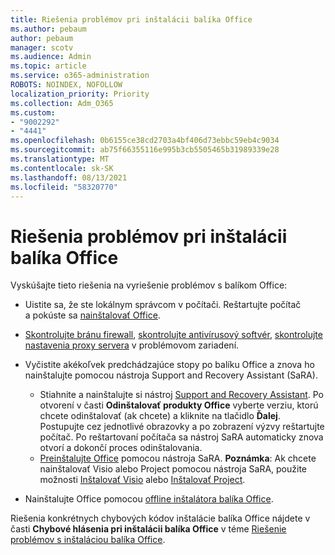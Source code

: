 ```yaml
---
title: Riešenia problémov pri inštalácii balíka Office
ms.author: pebaum
author: pebaum
manager: scotv
ms.audience: Admin
ms.topic: article
ms.service: o365-administration
ROBOTS: NOINDEX, NOFOLLOW
localization_priority: Priority
ms.collection: Adm_O365
ms.custom:
- "9002292"
- "4441"
ms.openlocfilehash: 0b6155ce38cd2703a4bf406d73ebbc59eb4c9034
ms.sourcegitcommit: ab75f66355116e995b3cb5505465b31989339e28
ms.translationtype: MT
ms.contentlocale: sk-SK
ms.lasthandoff: 08/13/2021
ms.locfileid: "58320770"
---
```

# <a name="solutions-for-issues-when-installing-office"></a>Riešenia problémov pri inštalácii balíka Office

Vyskúšajte tieto riešenia na vyriešenie problémov s balíkom Office:

- Uistite sa, že ste lokálnym správcom v počítači. Reštartujte počítač a pokúste sa [nainštalovať Office](https://portal.office.com/OLS/MySoftware.aspx).

- [Skontrolujte bránu firewall](https://support.office.com/article/unlicensed-product-and-activation-errors-in-office-0d23d3c0-c19c-4b2f-9845-5344fedc4380#bkmk_checkfirewall), [skontrolujte antivírusový softvér](https://support.office.com/article/unlicensed-product-and-activation-errors-in-office-0d23d3c0-c19c-4b2f-9845-5344fedc4380#bkmk_checkav), [skontrolujte nastavenia proxy servera](https://support.office.com/article/unlicensed-product-and-activation-errors-in-office-0d23d3c0-c19c-4b2f-9845-5344fedc4380#bkmk_checkproxy) v problémovom zariadení.

- Vyčistite akékoľvek predchádzajúce stopy po balíku Office a znova ho nainštalujte pomocou nástroja Support and Recovery Assistant (SaRA). 

    - Stiahnite a nainštalujte si nástroj [Support and Recovery Assistant](https://aka.ms/SARA-OfficeUninstall-Alchemy). Po otvorení v časti **Odinštalovať produkty Office** vyberte verziu, ktorú chcete odinštalovať (ak chcete) a kliknite na tlačidlo **Ďalej**. Postupujte cez jednotlivé obrazovky a po zobrazení výzvy reštartujte počítač. Po reštartovaní počítača sa nástroj SaRA automaticky znova otvorí a dokončí proces odinštalovania.
    - [Preinštalujte Office](https://aka.ms/sara-officeinstall) pomocou nástroja SaRA. 
    **Poznámka**: Ak chcete nainštalovať Visio alebo Project pomocou nástroja SaRA, použite možnosti [Inštalovať Visio](https://aka.ms/SaRA-VisioSetupScenario) alebo [Inštalovať Project](https://aka.ms/SaRA-ProjectSetupScenario).  

- Nainštalujte Office pomocou [offline inštalátora balíka Office](https://support.office.com/article/f0a85fe7-118f-41cb-a791-d59cef96ad1c?wt.mc_id=Alchemy_ClientDIA).

Riešenia konkrétnych chybových kódov inštalácie balíka Office nájdete v časti **Chybové hlásenia pri inštalácii balíka Office** v téme [Riešenie problémov s inštaláciou balíka Office](https://support.office.com/article/35ff2def-e0b2-4dac-9784-4cf212c1f6c2#BKMK_ErrorMessages).

